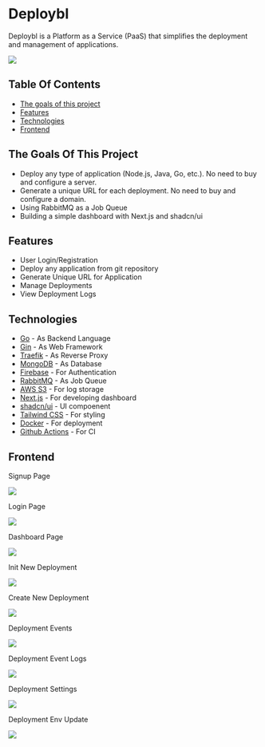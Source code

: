 # Deploybl
Deploybl is a Platform as a Service (PaaS) that simplifies the deployment and management of applications.

<img src ="images/dashboard.jpeg"></img>
## Table Of Contents

- [The goals of this project](#goal)
- [Features](#features)
- [Technologies](#technologies---libraries)
- [Frontend](#frontend)

<a id="goal"></a>
## The Goals Of This Project
* Deploy any type of application (Node.js, Java, Go, etc.). No need to buy and configure a server.
* Generate a unique URL for each deployment. No need to buy and configure a domain.
* Using RabbitMQ as a Job Queue
* Building a simple dashboard with Next.js and shadcn/ui

<a id="features"></a>
## Features

* User Login/Registration
* Deploy any application from git repository
* Generate Unique URL for Application
* Manage Deployments
* View Deployment Logs

<a id="technologies"></a>
## Technologies

* [Go](https://golang.org/) - As Backend Language
* [Gin](https://github.com/gin-gonic/gin) - As Web Framework
* [Traefik](https://traefik.io/) - As Reverse Proxy
* [MongoDB](https://www.mongodb.com/) - As Database
* [Firebase](https://firebase.google.com/) - For Authentication
* [RabbitMQ](https://www.rabbitmq.com/) - As Job Queue
* [AWS S3](https://aws.amazon.com/s3/) - For log storage
* [Next.js](https://nextjs.org/) - For developing dashboard
* [shadcn/ui](https://ui.shadcn.com/) - UI compoenent
* [Tailwind CSS](https://tailwindcss.com/) - For styling
* [Docker](https://www.docker.com/) - For deployment
* [Github Actions](https://github.com/features/actions) - For CI

<a id="frontend"></a>
## Frontend
<p> Signup Page </p>
<img src ="images/signup.jpeg">
 <p> Login Page </p>
<img src ="images/login.jpeg">
 <p> Dashboard Page </p>
<img src ="images/dashboard.jpeg">

 <p> Init New Deployment </p>
<img src ="images/init_new_deployment.jpeg">

 <p> Create New Deployment </p>
<img src ="images/create_new_deployment.jpeg">

 <p>Deployment Events</p>
<img src ="images/deployment_events.jpeg">

 <p> Deployment Event Logs </p>
<img src ="images/deployment_logs.jpeg">
 <p> Deployment Settings </p>
<img src ="images/deployment_settings.jpeg">
 <p> Deployment Env Update </p>
<img src ="images/env.jpeg">
